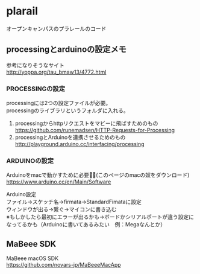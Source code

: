 # plarail
オープンキャンパスのプラレールのコード

## processingとarduinoの設定メモ

参考になりそうなサイト  
<http://yoppa.org/tau_bmaw13/4772.html>

### PROCESSINGの設定

processingには2つの設定ファイルが必要。  
processingのライブラリというフォルダに入れる。  
1. processingからhttpリクエストをマビーに飛ばすためのもの  
<https://github.com/runemadsen/HTTP-Requests-for-Processing>  
2. processingとArduinoを連携させるためのもの  
<http://playground.arduino.cc/interfacing/processing>

### ARDUINOの設定

Arduinoをmacで動かすために必要(このページのmacの奴をダウンロード)  
<https://www.arduino.cc/en/Main/Software>

Arduino設定  
ファイル→スケッチ名→firmata→StandardFimataに設定  
ウィンドウが出る→繋ぐ→マイコンに書き込む  
※もしかしたら最初にエラーが出るかも→ボードかシリアルポートが違う設定になってるかも（Arduinoに書いてあるみたい　例：Megaなんとか）

## MaBeee SDK 

MaBeee macOS SDK  
<https://github.com/novars-jp/MaBeeeMacApp>
